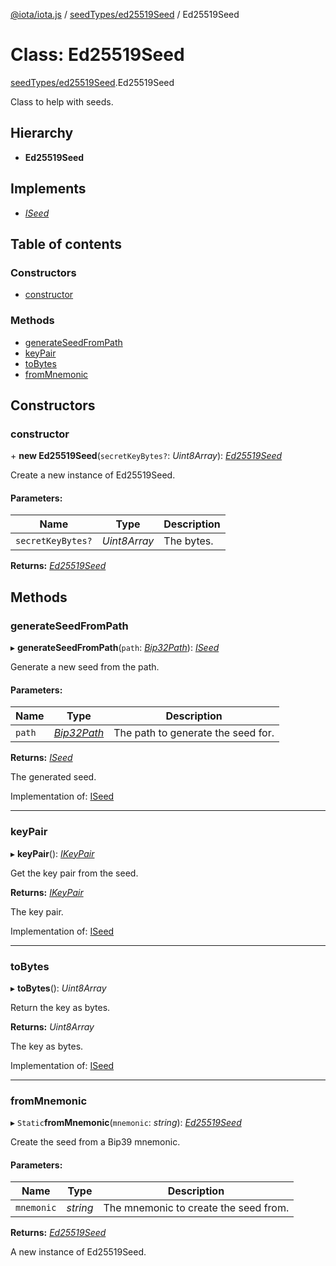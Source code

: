 [@iota/iota.js](../../README.md) / [seedTypes/ed25519Seed](../../modules/seedtypes_ed25519seed.md) / Ed25519Seed

# Class: Ed25519Seed

[seedTypes/ed25519Seed](../../modules/seedtypes_ed25519seed.md).Ed25519Seed

Class to help with seeds.

## Hierarchy

* **Ed25519Seed**

## Implements

* [*ISeed*](../../interfaces/models/iseed.iseed.md)

## Table of contents

### Constructors

- [constructor](ed25519seed.ed25519seed.md#constructor)

### Methods

- [generateSeedFromPath](ed25519seed.ed25519seed.md#generateseedfrompath)
- [keyPair](ed25519seed.ed25519seed.md#keypair)
- [toBytes](ed25519seed.ed25519seed.md#tobytes)
- [fromMnemonic](ed25519seed.ed25519seed.md#frommnemonic)

## Constructors

### constructor

\+ **new Ed25519Seed**(`secretKeyBytes?`: *Uint8Array*): [*Ed25519Seed*](ed25519seed.ed25519seed.md)

Create a new instance of Ed25519Seed.

#### Parameters:

Name | Type | Description |
------ | ------ | ------ |
`secretKeyBytes?` | *Uint8Array* | The bytes.    |

**Returns:** [*Ed25519Seed*](ed25519seed.ed25519seed.md)

## Methods

### generateSeedFromPath

▸ **generateSeedFromPath**(`path`: [*Bip32Path*](../crypto/bip32path.bip32path.md)): [*ISeed*](../../interfaces/models/iseed.iseed.md)

Generate a new seed from the path.

#### Parameters:

Name | Type | Description |
------ | ------ | ------ |
`path` | [*Bip32Path*](../crypto/bip32path.bip32path.md) | The path to generate the seed for.   |

**Returns:** [*ISeed*](../../interfaces/models/iseed.iseed.md)

The generated seed.

Implementation of: [ISeed](../../interfaces/models/iseed.iseed.md)

___

### keyPair

▸ **keyPair**(): [*IKeyPair*](../../interfaces/models/ikeypair.ikeypair.md)

Get the key pair from the seed.

**Returns:** [*IKeyPair*](../../interfaces/models/ikeypair.ikeypair.md)

The key pair.

Implementation of: [ISeed](../../interfaces/models/iseed.iseed.md)

___

### toBytes

▸ **toBytes**(): *Uint8Array*

Return the key as bytes.

**Returns:** *Uint8Array*

The key as bytes.

Implementation of: [ISeed](../../interfaces/models/iseed.iseed.md)

___

### fromMnemonic

▸ `Static`**fromMnemonic**(`mnemonic`: *string*): [*Ed25519Seed*](ed25519seed.ed25519seed.md)

Create the seed from a Bip39 mnemonic.

#### Parameters:

Name | Type | Description |
------ | ------ | ------ |
`mnemonic` | *string* | The mnemonic to create the seed from.   |

**Returns:** [*Ed25519Seed*](ed25519seed.ed25519seed.md)

A new instance of Ed25519Seed.
